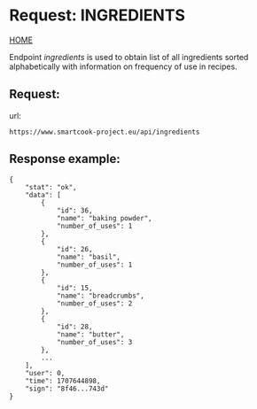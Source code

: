 # Request: INGREDIENTS

[HOME](README.md)

Endpoint _ingredients_ is used to obtain list of all ingredients sorted alphabetically with information on frequency of use in recipes.

## Request:

url:

```
https://www.smartcook-project.eu/api/ingredients
```

## Response example:

```
{
    "stat": "ok",
    "data": [
        {
            "id": 36,
            "name": "baking powder",
            "number_of_uses": 1
        },
        {
            "id": 26,
            "name": "basil",
            "number_of_uses": 1
        },
        {
            "id": 15,
            "name": "breadcrumbs",
            "number_of_uses": 2
        },
        {
            "id": 28,
            "name": "butter",
            "number_of_uses": 3
        },
        ...
    ],
    "user": 0,
    "time": 1707644898,
    "sign": "8f46...743d"
}
```

